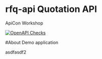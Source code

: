 # rfq-api Quotation API
ApiCon Workshop

[![OpenAPI Checks](https://github.com/mknuemann/rfq-api/actions/workflows/actions.yml/badge.svg)](https://github.com/mknuemann/rfq-api/actions/workflows/actions.yml)


#About
 Demo application

 asdfasdf2